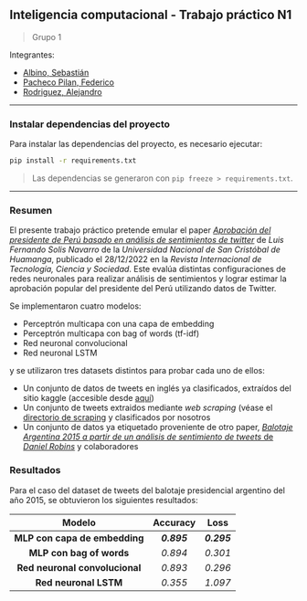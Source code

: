 ## Inteligencia computacional - Trabajo práctico N1
> Grupo 1

Integrantes:
- [Albino, Sebastián](https://github.com/Sebastian-Albino)
- [Pacheco Pilan, Federico](https://github.com/FedericoPacheco)
- [Rodriguez, Alejandro](https://github.com/alerodriguez01)

---

### Instalar dependencias del proyecto

Para instalar las dependencias del proyecto, es necesario ejecutar:

```bash
pip install -r requirements.txt
```

> Las dependencias se generaron con `pip freeze > requirements.txt`.

---

### Resumen
El presente trabajo práctico pretende emular el paper [*Aprobación del presidente de Perú basado en análisis de sentimientos de twitter*](https://journals.eagora.org/revTECHNO/article/view/4396) de *Luis Fernando Solis Navarro* de la *Universidad Nacional de San Cristóbal de Huamanga*, publicado el 28/12/2022 en la *Revista Internacional de Tecnología, Ciencia y Sociedad*. Este evalúa distintas configuraciones de redes neuronales para realizar análisis de sentimientos y lograr estimar la aprobación popular del presidente del Perú utilizando datos de Twitter.

Se implementaron cuatro modelos:
- Perceptrón multicapa con una capa de embedding
- Perceptrón multicapa con bag of words (tf-idf)
- Red neuronal convolucional
- Red neuronal LSTM

y se utilizaron tres datasets distintos para probar cada uno de ellos:
- Un conjunto de datos de tweets en inglés ya clasificados, extraídos del sitio kaggle (accesible desde [aquí](https://www.kaggle.com/datasets/jp797498e/twitter-entity-sentiment-analysis))
- Un conjunto de tweets extraidos mediante *web scraping* (véase el [directorio de scraping](./src/tweetScrapingNodejs) y clasificados por nosotros
- Un conjunto de datos ya etiquetado proveniente de otro paper, [*Balotaje Argentina 2015 a partir de un análisis de sentimiento de tweets* de *Daniel Robins*](https://arxiv.org/ftp/arxiv/papers/1611/1611.02337.pdf) y colaboradores

### Resultados
Para el caso del dataset de tweets del balotaje presidencial argentino del año 2015, se obtuvieron los siguientes resultados:

**Modelo** | **Accuracy** | **Loss**
:---: | :---: | :---: 
**MLP con capa de embedding** | ***0.895*** | ***0.295***
**MLP con bag of words** | *0.894* | *0.301*
**Red neuronal convolucional** | *0.893* | *0.296*
**Red neuronal LSTM** | *0.355* | *1.097*


